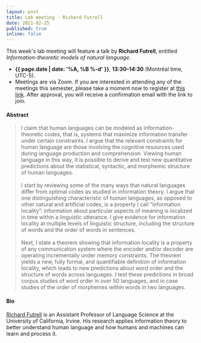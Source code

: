 ```yaml
---
layout: post
title: Lab meeting - Richard Futrell
date: 2021-02-25
published: true
inline: false 
---
```


This week's lab meeting will feature a talk by **Richard Futrell**, entitled _Information-theoretic models of natural language_.

- **{{ page.date | date: '%A, %B %-d' }}**, **13:30–14:30** (Montréal time, UTC-5).
- Meetings are via Zoom. If you are interested in attending any of the meetings
  this semester, please take a moment now to register at [this
  link](https://umontreal.zoom.us/meeting/register/tJItdu6rrj4vH9JbKXKlNpMbPPm8IUJdWP7Q).
  After approval, you will receive a confirmation email with the link to join. 

#### Abstract

<blockquote>
I claim that human languages can be modeled as information-theoretic codes, that is, systems that maximize information transfer under certain constraints. I argue that the relevant constraints for human language are those involving the cognitive resources used during language production and comprehension. Viewing human language in this way, it is possible to derive and test new quantitative predictions about the statistical, syntactic, and morphemic structure of human languages.
<br/><br/>
I start by reviewing some of the many ways that natural languages differ from optimal codes as studied in information theory. I argue that one distinguishing characteristic of human languages, as opposed to other natural and artificial codes, is a property I call “information locality”: information about particular aspects of meaning is localized in time within a linguistic utterance. I give evidence for information locality at multiple levels of linguistic structure, including the structure of words and the order of words in sentences.
<br/><br/>
Next, I state a theorem showing that information locality is a property of any communication system where the encoder and/or decoder are operating incrementally under memory constraints. The theorem yields a new, fully formal, and quantifiable definition of information locality, which leads to new predictions about word order and the structure of words across languages. I test these predictions in broad corpus studies of word order in over 50 languages, and in case studies of the order of morphemes within words in two languages.
</blockquote>

#### Bio

[Richard Futrell](http://socsci.uci.edu/~rfutrell/) is an Assistant Professor of Language Science at the University of California, Irvine. His research applies information theory to better understand human language and how humans and machines can learn and process it.
